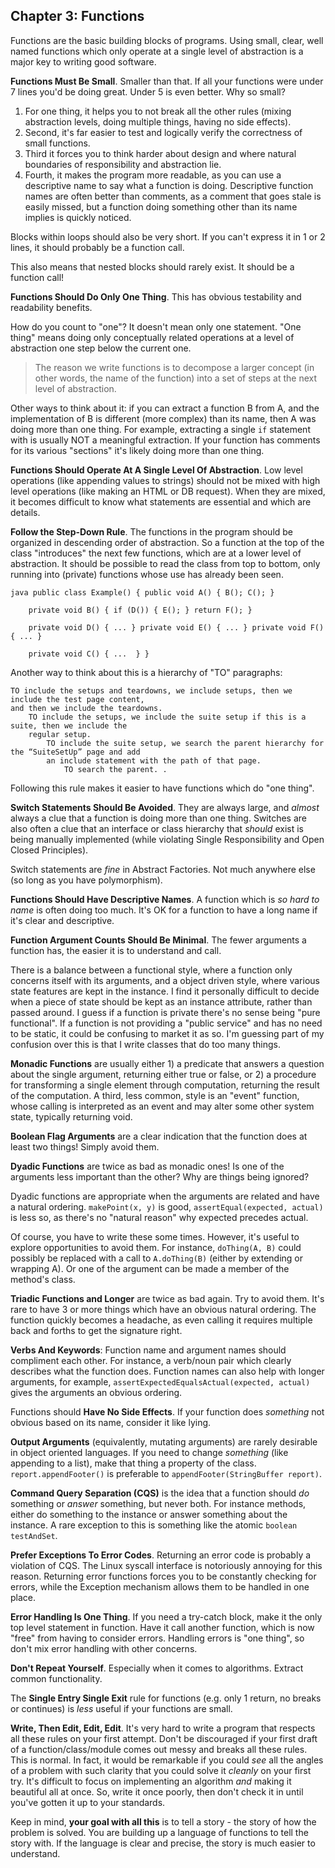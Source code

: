 ## Chapter 3: Functions

Functions are the basic building blocks of programs. Using small, clear, well named functions which
only operate at a single level of abstraction is a major key to writing good software.

**Functions Must Be Small**. Smaller than that. If all your functions were under 7 lines you'd be
doing great. Under 5 is even better. Why so small? 

1. For one thing, it helps you to not break all the other rules (mixing abstraction levels, doing
   multiple things, having no side effects). 
2. Second, it's far easier to test and logically verify the correctness of small functions. 
3. Third it forces you to think harder about design and where natural boundaries of responsibility
   and abstraction lie.
4. Fourth, it makes the program more readable, as you can use a descriptive name to say what a
   function is doing. Descriptive function names are often better than comments, as a comment that
   goes stale is easily missed, but a function doing something other than its name implies is
   quickly noticed.

Blocks within loops should also be very short. If you can't express it in 1 or 2 lines, it should
probably be a function call. 

This also means that nested blocks should rarely exist. It should be a function call!

**Functions Should Do Only One Thing**. This has obvious testability and readability benefits. 

How do you count to "one"? It doesn't mean only one statement. "One thing" means doing only
conceptually related operations at a level of abstraction one step below the current one.

> The reason we write functions is to decompose a larger concept (in other words, the name of the
> function) into a set of steps at the next level of abstraction.

Other ways to think about it: if you can extract a function B from A, and the implementation of B is
different (more complex) than its name, then A was doing more than one thing. For example,
extracting a single `if` statement with is usually NOT a meaningful extraction. If your function has
comments for its various "sections" it's likely doing more than one thing.

**Functions Should Operate At A Single Level Of Abstraction**. Low level operations (like appending
values to strings) should not be mixed with high level operations (like making an HTML or DB
request). When they are mixed, it becomes difficult to know what statements are essential and which
are details.

**Follow the Step-Down Rule**. The functions in the program should be organized in descending order
of abstraction. So a function at the top of the class "introduces" the next few functions, which are
at a lower level of abstraction. It should be possible to read the class from top to bottom, only
running into (private) functions whose use has already been seen.

```
java public class Example() { public void A() { B(); C(); }

    private void B() { if (D()) { E(); } return F(); }

    private void D() { ... } private void E() { ... } private void F() { ... }

    private void C() { ...  } } 
```

Another way to think about this is a hierarchy of "TO" paragraphs:

``` 
TO include the setups and teardowns, we include setups, then we include the test page content,
and then we include the teardowns.  
    TO include the setups, we include the suite setup if this is a suite, then we include the
    regular setup.  
        TO include the suite setup, we search the parent hierarchy for the “SuiteSetUp” page and add
        an include statement with the path of that page.  
            TO search the parent. .  
```
    
Following this rule makes it easier to have functions which do "one thing".

**Switch Statements Should Be Avoided**. They are always large, and *almost* always a clue that a
function is doing more than one thing. Switches are also often a clue that an interface or class
hierarchy that *should* exist is being manually implemented (while violating Single Responsibility
and Open Closed Principles).

Switch statements are *fine* in Abstract Factories. Not much anywhere else (so long as you have
polymorphism).

**Functions Should Have Descriptive Names**. A function which is *so hard to name* is often doing
too much. It's OK for a function to have a long name if it's clear and descriptive.

**Function Argument Counts Should Be Minimal**. The fewer arguments a function has, the easier it is
to understand and call.

There is a balance between a functional style, where a function only concerns itself with its
arguments, and a object driven style, where various state features are kept in the instance. I find
it personally difficult to decide when a piece of state should be kept as an instance attribute,
rather than passed around. I guess if a function is private there's no sense being "pure
functional". If a function is not providing a "public service" and has no need to be static, it
could be confusing to market it as so. I'm guessing part of my confusion over this is that I write
classes that do too many things.

**Monadic Functions** are usually either 1) a predicate that answers a question about the single
argument, returning either true or false, or 2) a procedure for transforming a single element
through computation, returning the result of the computation. A third, less common, style is an
"event" function, whose calling is interpreted as an event and may alter some other system state,
typically returning void.

**Boolean Flag Arguments** are a clear indication that the function does at least two things! Simply
avoid them. 

**Dyadic Functions** are twice as bad as monadic ones! Is one of the arguments less important than
the other? Why are things being ignored? 

Dyadic functions are appropriate when the arguments are related and have a natural ordering.
`makePoint(x, y)` is good, `assertEqual(expected, actual)` is less so, as there's no "natural
reason" why expected precedes actual.

Of course, you have to write these some times. However, it's useful to explore opportunities to
avoid them. For instance, `doThing(A, B)` could possibly be replaced with a call to `A.doThing(B)`
(either by extending or wrapping A). Or one of the argument can be made a member of the method's
class.

**Triadic Functions and Longer** are twice as bad again. Try to avoid them. It's rare to have 3 or
more things which have an obvious natural ordering. The function quickly becomes a headache, as even
calling it requires multiple back and forths to get the signature right.

**Verbs And Keywords**: Function name and argument names should compliment each other. For instance,
a verb/noun pair which clearly describes what the function does. Function names can also help with
longer arguments, for example, `assertExpectedEqualsActual(expected, actual)` gives the arguments an
obvious ordering.

Functions should **Have No Side Effects**. If your function does *something* not obvious based on
its name, consider it like lying.

**Output Arguments** (equivalently, mutating arguments) are rarely desirable in object oriented
languages. If you need to change *something* (like appending to a list), make that thing a property
of the class. `report.appendFooter()` is preferable to `appendFooter(StringBuffer report)`.

**Command Query Separation (CQS)** is the idea that a function should *do* something or *answer*
something, but never both. For instance methods, either do something to the instance or answer
something about the instance. A rare exception to this is something like the atomic `boolean
testAndSet`.

**Prefer Exceptions To Error Codes**. Returning an error code is probably a violation of CQS. The
Linux syscall interface is notoriously annoying for this reason. Returning error functions forces
you to be constantly checking for errors, while the Exception mechanism allows them to be handled in
one place.

**Error Handling Is One Thing**. If you need a try-catch block, make it the only top level statement
in function. Have it call another function, which is now "free" from having to consider errors.
Handling errors is "one thing", so don't mix error handling with other concerns.

**Don't Repeat Yourself**. Especially when it comes to algorithms. Extract common functionality. 

The **Single Entry Single Exit** rule for functions (e.g. only 1 return, no breaks or continues) is
*less* useful if your functions are small.

**Write, Then Edit, Edit, Edit**. It's very hard to write a program that respects all these rules on
your first attempt. Don't be discouraged if your first draft of a function/class/module comes out
messy and breaks all these rules. This is normal. In fact, it would be remarkable if you could *see*
all the angles of a problem with such clarity that you could solve it *cleanly* on your first try.
It's difficult to focus on implementing an algorithm *and* making it beautiful all at once. So,
write it once poorly, then don't check it in until you've gotten it up to your standards.

Keep in mind, **your goal with all this** is to tell a story - the story of how the problem is
solved. You are building up a language of functions to tell the story with. If the language is clear
and precise, the story is much easier to understand.
